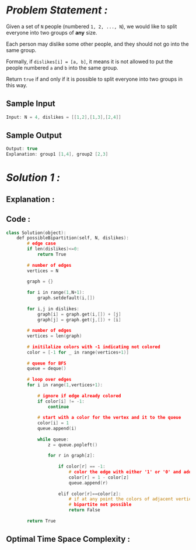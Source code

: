 # *Problem Statement :*

Given a set of `N` people (numbered `1, 2, ..., N`), we would like to split everyone into two groups of **any** size.

Each person may dislike some other people, and they should not go into the same group.

Formally, if `dislikes[i] = [a, b]`, it means it is not allowed to put the people numbered `a` and `b` into the same group.

Return `true` if and only if it is possible to split everyone into two groups in this way.

## Sample Input

```cpp
Input: N = 4, dislikes = [[1,2],[1,3],[2,4]]
```

## Sample Output

```cpp
Output: true
Explanation: group1 [1,4], group2 [2,3]
```

# *Solution 1 :*

## Explanation :

## Code :

```cpp
class Solution(object):
    def possibleBipartition(self, N, dislikes):
        # edge case
        if len(dislikes)<=0:
            return True
        
        # number of edges
        vertices = N
        
        graph = {}
        
        for i in range(1,N+1):
            graph.setdefault(i,[])
        
        for i,j in dislikes:
            graph[i] = graph.get(i,[]) + [j]
            graph[j] = graph.get(j,[]) + [i]
            
        # number of edges
        vertices = len(graph)
        
        # initilalize colors with -1 indicating not colored
        color = [-1 for _ in range(vertices+1)]
        
        # queue for BFS
        queue = deque()
        
        # loop over edges
        for i in range(1,vertices+1):
            
            # ignore if edge already colored 
            if color[i] != -1:
                continue
              
            # start with a color for the vertex and it to the queue
            color[i] = 1
            queue.append(i)
            
            while queue:
                z = queue.popleft()
                
                for r in graph[z]:
                    
                    if color[r] == -1:
                        # color the edge with either '1' or '0' and add to queue
                        color[r] = 1 - color[z]
                        queue.append(r)
                        
                    elif color[r]==color[z]:
                        # if at any point the colors of adjacent vertices match
                        # bipartite not possible
                        return False
        
        return True
```

## Optimal Time Space Complexity :